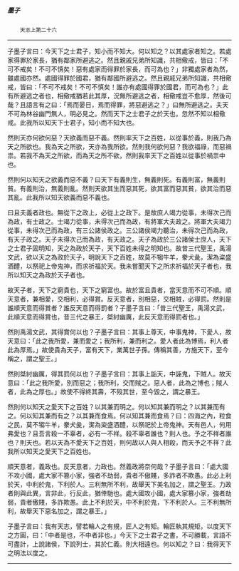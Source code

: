 

##### 墨子
　　`天志上第二十六`

* * *

子墨子言曰：今天下之士君子，知小而不知大。何以知之？以其處家者知之。若處家得罪於家長，猶有鄰家所避逃之。然且親戚兄弟所知識，共相儆戒，皆曰：「不可不戒矣！不可不慎矣！惡有處家而得罪於家長，而可為也？」非獨處家者為然，雖處國亦然。處國得罪於國君，猶有鄰國所避逃之。然且親戚兄弟所知識，共相儆戒，皆曰：「不可不戒矣！不可不慎矣！誰亦有處國得罪於國君，而可為也？」此有所避逃之者也，相儆戒猶若此其厚，況無所避逃之者，相儆戒豈不愈厚，然後可哉？且語言有之曰：「焉而晏日，焉而得罪，將惡避逃之？」曰無所避逃之。夫天不可為林谷幽門無人，明必見之。然而天下之士君子之於天也，忽然不知以相儆戒。此我所以知天下士君子，知小而不知大也。

然則天亦何欲何惡？天欲義而惡不義。然則率天下之百姓，以從事於義，則我乃為天之所欲也。我為天之所欲，天亦為我所欲。然則我何欲何惡？我欲福祿，而惡禍祟。若我不為天之所欲，而為天之所不欲，然則我率天下之百姓以從事於禍祟中也。

然則何以知天之欲義而惡不義？曰天下有義則生，無義則死。有義則富，無義則貧。有義則治，無義則亂。然則天欲其生而惡其死，欲其富而惡其貧，欲其治而惡其亂。此我所以知天欲義而惡不義也。

曰且夫義者政也。無從下之政上，必從上之政下。是故庶人竭力從事，未得次己而為政，有士政之。士竭力從事，未得次己而為政，有將軍大夫政之。將軍大夫竭力從事，未得次己而為政，有三公諸侯政之。三公諸侯竭力聽治，未得次己而為政，有天子政之。天子未得次己而為政，有天政之。天子為政於三公諸侯士庶人，天下之士君子固明知，天之為政於天子，天下百姓未得之明知也。故昔三代聖王，禹湯文武，欲以天之為政於天子，明說天下之百姓，故莫不犓牛羊，豢犬彘，潔為粢盛酒醴，以祭祀上帝鬼神，而求祈福於天。我未嘗聞天下之所求祈福於天子者也，我所以知天之為政於天子者也。

故天子者，天下之窮貴也，天下之窮富也。故於富且貴者，當天意而不可不順。順天意者，兼相愛，交相利，必得賞。反天意者，別相惡，交相賊，必得罰。然則是誰順天意而得賞者？誰反天意而得罰者？子墨子言曰：「昔三代聖王，禹湯文武，此順天意而得賞也，昔三代之暴王，桀紂幽厲，此反天意而得罰者也。」

然則禹湯文武，其得賞何以也？子墨子言曰：其事上尊天，中事鬼神，下愛人，故天意曰：「此之我所愛，兼而愛之；我所利，兼而利之。愛人者此為博焉，利人者此為厚焉。」故使貴為天子，富有天下，業萬世子孫。傳稱其善，方施天下，至今稱之，謂之聖王。」

然則桀紂幽厲，得其罰何以也？子墨子言曰：其事上詬天，中誣鬼，下賊人。故天意曰：「此之我所愛，別而惡之；我所利，交而賊之。惡人者，此為之博也；賊人者，此為之厚也。」故使不得終其壽，不歿其世，至今毀之，謂之暴王。

然則何以知天之愛天下之百姓？以其兼而明之。何以知其兼而明之？以其兼而有之。何以知其兼而有之？以其兼而食焉。何以知其兼而食焉？曰：四海之內，粒食之民，莫不犓牛羊，豢犬彘，潔為粢盛酒醴，以祭祀於上帝鬼神。天有邑人，何用弗愛也？且吾言殺一不辜者，必有一不祥。殺不辜者誰也？則人也。予之不祥者誰也？則天也。若以天為不愛天下之百姓，則何故以人與人相殺，而天予之不祥？此我所以知天之愛天下之百姓也。

順天意者，義政也。反天意者，力政也。然義政將奈何哉？子墨子言曰：「處大國不攻小國，處大家不篡小家，強者不劫弱，貴者不傲賤，多詐者不欺愚。此必上利於天，中利於鬼，下利於人。三利無所不利，故舉天下美名加之，謂之聖王。力政者則與此異，言非此，行反此，猶倖馳也。處大國攻小國，處大家篡小家，強者劫弱，貴者傲賤，多詐欺愚。此上不利於天，中不利於鬼，下不利於人。三不利無所利，故舉天下惡名加之，謂之暴王。」

子墨子言曰：我有天志，譬若輪人之有規，匠人之有矩。輪匠執其規矩，以度天下之方圓，曰：「中者是也，不中者非也。」今天下之士君子之書，不可勝載，言語不可盡計，上說諸侯，下說列士，其於仁義。則大相遠也。何以知之？曰：我得天下之明法以度之。

* * *


